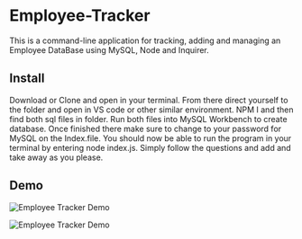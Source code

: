 # Employee-Tracker

This is a command-line application for tracking, adding and managing an Employee DataBase using MySQL, Node and Inquirer.

## Install

Download or Clone and open in your terminal. From there direct yourself to the folder and open in VS code or other similar environment. NPM I and then find both sql files in folder. Run both files into MySQL Workbench to create database. Once finished there make sure to change to your password for MySQL on the Index.file. You should now be able to run the program in your terminal by entering node index.js. Simply follow the questions and add and take away as you please.

## Demo

![Employee Tracker Demo](./Images/EmpTrackIntro.gif)

![Employee Tracker Demo](./Images/EmpTrackEnd.gif)
